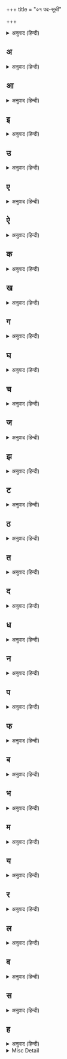 +++
title = "०१ पद-सूची"

+++


<details><summary>अनुवाद (हिन्दी)</summary>

पद, पद-संख्या
</details>

## अ


<details><summary>अनुवाद (हिन्दी)</summary>

अजिर प्रभातहिं स्याम कौं,	३०  
अति आनंद भए हरि धाए,	२९३  
अनत सुत! गोरस कौं कत जात?,	२१२  
अपनौं गाउँ लेउ नँदरानी,	२०९  
अब कैं राखि लेहु गोपाल,	३२५  
अब घर काहू कैं जनि जाहु, २६७  
अब ये झूठहु बोलत लोग,	१९६  
अहो नाथ! जेइ-जेइ सरन आए,	१६८
</details>

## आ


<details><summary>अनुवाद (हिन्दी)</summary>

आँगन मैं हरि सोइ गए री,	१६४  
आछौ दूध पियौ मेरे तात?,	३१६  
आजु गृह नंद महर कैं बधाइ, १७  
आजु तौ बधाइ बाजै, १८  
आजु नंद के द्वारैं भीर, ९  
आजु बधाई नंद कैं माईं, १६  
आजु बधायौ नंदराइ कैं, ११  
आजु बने बन तैं ब्रज आवत, ३०९  
आजु भोर तमचुर के रोल, ४७  
आजु मैं गाइ चरावन जेहौं,	२८०  
आजु सखी मनि-खंभ-निकट हरि,	१८०  
आजु सखी, हौं प्रात समय,	१०७  
आजु हरि धेनु चराए आवत	, ३०८  
आजु हो निसान बाजै, १४  
आजु हो बधायौ बाजै, १५  
आदि सनातन, हरि अबिनासी, १  
आनँद-प्रेम उमंगि जसोदा, ७०  
आनँद सौं दधि मथति जसोदा, ८४  
आपु गए हरुएँ सूनैं घर, १८९  
आवहु, कान्ह, साँझ की बेरिया, १६३
</details>

## इ


<details><summary>अनुवाद (हिन्दी)</summary>

इन अँखियनि आगैं तैं मोहन, २००
</details>

## उ


<details><summary>अनुवाद (हिन्दी)</summary>

उठीं सखी सब मंगल गाइ,	५  
उठे नंद-लाल सुनत जननी मुख बानी, २९६  
उठौ नँदलाल भयौ भिनुसार, १२९
</details>

## ए


<details><summary>अनुवाद (हिन्दी)</summary>

एतौ कियौ कहा री मैया?,	२५३
</details>

## ऐ


<details><summary>अनुवाद (हिन्दी)</summary>

ऐसी रिस तोकौं नँदरानी, २५०  
ऐसी रिस मैं जौ धरि पाऊँ,	२२३  
ऐसो हाल मेरैं घर कीन्हौ,	२०६  
ऐसौ हठी बाल गोबिंदा, ११६
</details>

## क


<details><summary>अनुवाद (हिन्दी)</summary>

कजरी कौ पय पियहु लाल, १०३  
कत हो कान्ह! काहु कैं जात, २०२  
कनक-कटोरा प्रातहीं, ९५  
कनक-रतन-मनि पालनौ, १९  
कन्हैया! तू नहिं मोहि डरात, २१४  
कन्हैया हालरु रे, २४  
कन्हैया हालरौ हलरोइ, २६  
कब के बाँधे ऊखल दाम, २४३  
करत कान्ह ब्रज-घरनि अचगरी, २०७  
कर पग गहि, अँगुठा मुख मेलत, २७  
करहु कलेऊ कान्ह पियारे!, २९०  
कल बल कै हरि आरि परे, ७८  
कहत नंद जसुमति सौं बात, १७४  
कहन लागीं अब बढ़ि-बढ़ि बात, २३७  
कहन लागे मोहन मैया-मैया, ८८  
कहा करौं हरि बहुत खिझाई, २५९  
कहा भयौ जौ घर कैं लरिका, २३८  
कहै जनि ग्वारिनि! झूठी बात, १९८  
कहौ तौ माखन ल्यावैं घर तैं, २३६  
काँधे कान्ह कमरिया कारी, ३०५  
कान्ह चलत पग द्वै-द्वै धरनी, ६३  
कान्ह सौं आवत क्योंऽब रिसात, २४८  
काहे कौं कलह नाध्यौ, २५४  
काहे कौं जसोदा मैया, त्रास्यौ तैं, २५५  
काहे कौं हरि इतनौ त्रास्यौ, २५७  
किलकत कान्ह घुटुरुवनि आवत, ५३  
किहिं बिधि करि कान्हहि समुझैहौं?, ११३  
कीजै पान लला रे यह लै, १४९  
कुँवर जल लोचन भरि-भरि लेत, २३१  
कोउ माई बोलि लेहु गोपालहि, १५५  
कौन परी मेरे लालहि बानि, १३२  
क्रीड़त प्रात समय दोउ बीर, ९४
</details>

## ख


<details><summary>अनुवाद (हिन्दी)</summary>

खीझत जात माखन खात, ४९  
खेलत कान्ह चले ग्वालनि सँग, २८३  
खेलत नँद-आँगन गोबिंद, ४८  
खेलत बनैं घोष निकास, १६१  
खेलत मैं को काको गुसैयाँ, १६२  
खेलत स्याम ग्वालनि संग,	१३५  
खेलत स्याम पौरि कैं बाहर, १७०  
खेलन अब मेरी जाइ बलैया, १३९  
खेलन कौं हरि दूरि गयौ री, १४१  
खेलन चलौ बाल गोबिंद!, १४०  
खेलन जाहु बाल सब टेरत, १६०  
खेलन दूरि जात कत कान्हा?, १४२
</details>

## ग


<details><summary>अनुवाद (हिन्दी)</summary>

गए स्याम ग्वालिनि-घर सूनैं, २०५  
गए स्याम तिहि ग्वालिनि कैं घर, १७८  
गहे अँगुरिया ललन की, ६२  
गैयनि घेरि सखा सब ल्याए, ३०१  
गोकुल प्रगट भए हरि आइ, ४  
गोद खिलावति कान्ह सुनी, ८७  
गोद लिए हरि कौं नँदरानी, ३७  
गोपाल दुरे हैं माखन खात, १९०  
गोपाल राइ चरननि हौं काटी, १७६  
गोपालराइ दधि माँगत अरु रोटी, ९६  
गोपालहि माखन खान दै, १८६  
ग्वाल सखा कर जोरि कहत हैं, ३०४  
ग्वालिनि जौ घर देखै आइ, १९१  
ग्वालिनि! दोष लगावति जोर, २०४
</details>

## घ


<details><summary>अनुवाद (हिन्दी)</summary>

घर गोरस जनि जाहु पराए, २०३
</details>

## च


<details><summary>अनुवाद (हिन्दी)</summary>

चकित भई ग्वालिनि तन हेरौ, १८३  
चरन गहे अँगुठा मुख मेलत, २८  
चरावत बृंदाबन हरि धेनु, ३०२  
चलत देखि जसुमति सुख पावै, ६६  
चलत लाल पैजनि के चाइ, ७३  
चलत स्यामघन राजत, ६४  
चलन चहत पाइनि गोपाल, ५७  
चली ब्रज घर-घरनि यह बात, १८५  
चले बन धेनु चारन कान्ह, ३२२  
चले सब गाइ चरावन ग्वाल, २८२  
चले सब बृंदाबन समुहाइ, ३००  
चित दै चितै तनय-मुख ओर, २३९  
चितै धौं कमल-नैन की ओर, २४१  
चोरी करत कान्ह धरि पाए,	२०१
</details>

## ज


<details><summary>अनुवाद (हिन्दी)</summary>

जननि जगावति, उठौ कन्हाई, २७६  
जननी देखि, छबि बलि जाति, ३५  
जननी बलि जाइ हालरु हालरौ गोपाल, ४४  
जननि मथति दधि, दुहत कन्हाई, ३३०  
जब तैं आँगन खेलत देख्यौ, ७५  
जब दधि-मथनी टेकि अरै, ७९  
जब दधि-रिपु हरि हाथ लियौ, ८०  
जब मोहन कर गही मथानी, ८१  
जब सब गाइ भईं इक ठाईं, ३२४  
जयति नँदलाल जय जयति गोपाल, ३३४  
जसुदा कहँ लौं कीजै कानि, १८७  
जसुदा! तेरौं मुख हरि जोवै, २२८  
जसुदा तोहिं बाँधि क्यौं आयौ, २५६  
जसुदा! देखि सुत की ओर, २४०  
जसुदा मदन गुपाल सोवावै, २९  
जसुदा! यह न बूझि कौ काम, २४९  
जसुमति कहति कान्ह मेरे प्यारे, २७०  
जसुमति कान्हहि यहै सिखावति, १४४  
जसुमति, किहिं यह सीख दई, २६३  
जसुमति जबहिं कह्यौ अन्हवावन, १११  
जसुमति दधि मथन करति,	८३  
जसुमति दौरि लिऐ हरि कनियाँ, २८६  
जसुमति भाग-सुहागिनी, ३६  
जसुमति मन अभिलाष करै, ४०  
जसुमति रिस करि-करि रजु करषै, २२४  
जसुमति लै पलिका पौढ़ावति, १२१  
जसोदा ऊखल बाँधे स्याम, २६१  
जसोदा! एतौ कहा रिसानी, २२५  
जसोदा! कान्हहु तैं दधि प्यारौ?, २६०  
जसोदा, तेरौ चिरजीवहु गोपाल, ७६  
जसोदा हरि पालनैं झुलावै, २०  
जागहु-जागहु नंद-कुमार, २७८  
जागहु लाल, ग्वाल सब टेरत, २७५  
जागहु हो ब्रजराज हरी!, २७४  
जागिये गुपाल लाल!, १३३  
जागिए गोपाल लाल, १२६  
जागियै गोपाल लाल, ३२०  
जागिए, व्रजराज-कुँवर, १२४  
जागौ, जागौ हो गोपाल, १२८  
जागौ हो तुम नँद-कुमार!, २७३  
जाहु चली अपनैं-अपनैं घर, २२७  
जेंवत कान्ह नंद इकठौरे, १४६  
जै गोबिंद माधव मुकुंद हरि, ३३५  
जो सुख ब्रज मैं एक घरी, ३३  
जौ तुम सुनहु जसोदा गोरी, १९२
</details>

## झ


<details><summary>अनुवाद (हिन्दी)</summary>

झुनक स्याम की पैजनियाँ, ७२
</details>

## ट


<details><summary>अनुवाद (हिन्दी)</summary>

टेरत हैं सब ग्वाल कन्हैया,	२९८
</details>

## ठ


<details><summary>अनुवाद (हिन्दी)</summary>

ठाढ़ी अजिर जसोदा अपनैं, ११२
</details>

## त


<details><summary>अनुवाद (हिन्दी)</summary>

तनक कनक की दोहनी, २७९  
तनक दै री माइ, माखन, ९९  
तब तैं बाँधे ऊखल आनि, २४७  
तबहिं स्याम इक बुद्धि उपाई, २६४  
तुम कत गाइ चरावन जात, ३१३  
तुम जागौ मेरे लाड़िले, १३०  
तुव मुख देखि डरत ससि भारी, १२०  
तेरी सौं सुनु-सुनु मेरी मैया!, २१९  
तेरैं लाल मेरौ माखन खायौ, २१६  
तेरौ भलौ हियौ है माई!, २४५  
त्यौं-त्यौं मोहन नाचै ज्यौं-ज्यौं, ८५
</details>

## द


<details><summary>अनुवाद (हिन्दी)</summary>

दधि-सुत जामे नंद-दुवार, १०२  
दाऊ जू, कहि स्याम पुकारॺौ, २७७  
दूरि खेलन जनि जाहु लला, १४३  
देखत नंद कान्ह अति सोवत, ३१९  
देखि री देखि हरि बिलखात, २४२  
देखि री नंद-नंदन ओर, २४६  
देखी ग्वालि जमुना जात, १९३  
देखो अद्भुत अबिगत की गति, ६८  
देखौ माई! कान्ह हिलकियनि रोवै, २२९  
देखौ माई! बदरनि की बरियाई, ३३२  
देखौ री! जसुमति बौरानी, १७५  
देखौ री नँद-नंदन आवत, ३२६  
दै री मैया दोहनी, दुहिहौं मैं गैया, ३२८  
दोउ भैया जेंवत माँ आगैं, २९७  
दोउ भैया मैया पै माँगत, ९८  
द्रुम चढ़ि काहे न टेरौ कान्हा, ३२३
</details>

## ध


<details><summary>अनुवाद (हिन्दी)</summary>

धनि गोबिंद जो गोकुल आए, २६५  
धनि जसुमति बड़भागिनी, ५५  
धनि-धनि नंद-जसोमति, १२  
धेनु दुहत हरि देखत ग्वालनि, २७१
</details>

## न


<details><summary>अनुवाद (हिन्दी)</summary>

नान्हरिया गोपाल लाल, ३९  
नाहिनै जगाइ सकत, १२३  
निरखि स्याम हलधर मुसुकाने, २६२  
नैंकु गोपालहिं मोकौं दै री, २५  
नैकु रहौ, माखन द्यौं तुम कौं, १००  
नैकुहूँ न दरद करति, २३०  
नंद-घरनि आनँद भरी, ३८  
नंद-घरनि! सुत भलौ पढ़ायौ, २२२  
नंद जू के बारे कान्ह, ८२  
नंद-धाम खेलत हरि डोलत, ५४  
नंद बुलावत हैं गोपाल, १४५  
नंद महर के भावते, २९४  
नंदहि कहति जसोदा रानी, १७३  
न्हात नंद सुधि करी स्याम की, १५४
</details>

## प


<details><summary>अनुवाद (हिन्दी)</summary>

पलना झूलौ मेरे लाल पियारे, ९३  
पलना स्याम झुलावति जननी, २१  
पाँड़े नहिं भोग लगावन पावै, १६६  
पालनैं गोपाल झुलावैं, २२  
पाहुनी, करि दै तनक मह्यौ, १०९  
पौढ़िऐ मैं रचि सेज बिछाई, १५९  
पौढ़े स्याम, जननि गुन गावत, २८९  
प्रथम करी हरि माखन-चोरी, १८१  
प्रात भयौ, जागौ गोपाल, १२७  
प्रात समय उठि, सोवत सुत कौ, १२५  
प्रात समय दधि मथति जसोदा, ८६
</details>

## फ


<details><summary>अनुवाद (हिन्दी)</summary>

फूली फिरति ग्वालि मन मैं री, १७९
</details>

## ब


<details><summary>अनुवाद (हिन्दी)</summary>

बन तैं आवत धेनु चराए, २८५  
बन पहुँचत सुरभी लइँ जाइ, २९९  
बल-मोहन दोउ करत बियारी, १४८  
बल-मोहन दोऊ अलसाने, १५०  
बल-मोहन बन तैं दोउ आए, ३१०  
बलि-बलि जाउँ मधुर सुर गावहु, १०८  
बहुत नारि सुहाग-सुंदरि, १०  
बहुतै दुख हरि सोइ गयौ री, २८८  
बातनिहीं सुत लाइ लियौ, १०१  
बाँधौं आजु, कौन तोहि छोरै, २२६  
बाबा मोकौं दुहन सिखायौ, ३२९  
बार-बार जसुमति सुत बोधति, ११५  
बाल गुपाल! खेलौ मेरे तात, ९२  
बाल-बिनोद आँगन की डोलनि, ६१  
बाल-बिनोद खरो जिय भावत, ५१  
बाल-बिनोद भावती लीला, २  
बिहरत गोपाल राइ, ५०  
बेद-कमल-मुख परसति जननी, ९०  
बोलि लियौ बलरामहि जसुमति, २९२  
बोलि लेहु हलधर भैया कौं, १५७  
बृंदाबन देख्यौ नँद-नंदन, २८४  
बृंदाबन मोकौं अति भावत, ३०३  
ब्रज घर-घर प्रगटी यह बात	, १८४  
ब्रज-जुबती स्यामहि उर लावतिं, २६८  
ब्रज भयौ महर कैं पूत, ८
</details>

## भ


<details><summary>अनुवाद (हिन्दी)</summary>

भावत हरि कौ बाल-बिनोद, ५९  
भीतर तैं बाहर लौं आवत, ६५  
भुजनि बहुत बल होइ कन्हैया, ३३३  
भोर भयौ जागौ नँद-नंद, १३१  
भोर भयौ जागो नँदनंदन, १५३  
भोर भयौ मेरे लाड़िले, १५२
</details>

## म


<details><summary>अनुवाद (हिन्दी)</summary>

मया करिये कृपाल, प्रतिपाल, १६९  
महराने तैं पाँड़े आयौ, १६५  
महरि! तुम मानौ मेरी बात, १९४  
महरि तैं बड़ी कृपन है माई, २११  
महरि मुदित उलटाइ कै, ३२  
माई! हौं तकि लागि रही, १८८  
माखन खात पराए घर कौ, २१७  
माखन खात हँसत किलकत हरि, ८९  
माखन बाल गोपालहि भावै, १५१  
माँगि लेहु, जो भावै प्यारे, ३१४  
मुख-छबि कहा कहौं बनाइ, २३४  
मुख-छबि देखि हो नँद-घरनि!, २३३  
मेरे लाड़िले हो! तुम जाउ न कहूँ, १९९  
मेरौ गोपाल तनक, सौ, १९७  
मेरौ माई! कौन कौ दधि चोरै, २०८  
मैं अपनी सब गाइ चरैहौं, २८७  
मैं दुहिहौं, मोहि दुहन सिखावहु, २७२  
मैं देख्यौं जसुदा कौ नंदन, ७४  
मैं बलि स्याम, मनोहर नैन, ५२  
मैं मोही तेरैं लाल री, ७७  
मैया, कबहिं बढ़ैगी चोटी?, १०४  
मैया! बहुत बुरौ बलदाऊ, ३१२  
मैया, मैं तौ चंद-खिलौना लैहौं, ११७  
मैया मैं नहिं माखन खायौ, २१८  
मैया मोहि दाऊ बहुत खिझायौ, १३७  
मैया, मोहि बड़ौ करि लै री, १०५  
मैया री मैं चंद लहौंगौ, ११८  
मैया री मोहि दाऊ टेरत, २९१  
मैया री, मोहि माखन भावै, १७७  
मैया! हौं गाइ चरावन जैहौं, २८१  
मैया! हौं न चरैहौं गाइ, ३११  
मो देखत जसुमति तेरैं ढोटा, १७२  
मोहन, आउ तुम्हैं अन्हवाऊँ, ११०  
मोहन काहैं न उगिलौ माटी, १७१  
मोहन, मानि मनायौ मेरौ, १३८  
मोहन! हौं तुम ऊपर वारी, २६६  
मोहि कहतिं जुबती सब चोर, २६९
</details>

## य


<details><summary>अनुवाद (हिन्दी)</summary>

यह सुख सुनि हरषीं ब्रजनारी, ३४  
यह सुनि कै हलधर तहँ धाए, २५२  
ये दोऊ मेरे गाइ-चरैया, ३१७
</details>

## र


<details><summary>अनुवाद (हिन्दी)</summary>

रजनी-मुख बन तैं बने आवत, ३२७  
राखि लियौ ब्रज नंद-किसोर, ३३१
</details>

## ल


<details><summary>अनुवाद (हिन्दी)</summary>

लालन, वारी या मुख ऊपर, ४६  
लालहि जगाइ बलि गई माता, २९५  
लाल हो, ऐसी आरि न कीजै, ११४  
लै लै मोहन, चंदा लै, ११९  
लोगनि कहत झुकति तू बौरी, २१०
</details>

## व


<details><summary>अनुवाद (हिन्दी)</summary>

वारौं हौं वे कर जिन हरि, २४४  
वै मुरली की टेर सुनावत, ३०६
</details>

## स


<details><summary>अनुवाद (हिन्दी)</summary>

सखा कहत हैं स्याम खिसाने, १३६  
सखा सहित गए माखन-चोरी, १८२  
सफल जन्म, प्रभु आजु भयौ, १६७  
साँझ भई, घर आवहु प्यारे, १४७  
साँवरे बलि-बलि बाल-गोबिंद, ६९  
साँवरेहि बरजति क्यौं जु नहीं, १९५  
सिखवति चलन जसोदा मैया, ५८  
सुत-मुख देखि जसोदा फूली, ४२  
सुनु री ग्वारि! कहौं इक बात, २१५  
सुनहु बात मेरी बलराम!, २५८  
सुनि मैया, मैं तौ पय पीवौं, ३१५  
सुनि सुत, एक कथा कहौं प्यारी, १२२  
सुनि-सुनि री तैं महरि जसोदा!, २२१  
सूच्छम चरन चलावत बल करि, ६०  
सो बल कहा भयौ भगवान?, ६७  
सोभा मेरे स्यामहि पै सोहै, ९१  
सोभा-सिंधु न अंत रही री, १३  
सोवत नींद आइ गई स्यामहि, ३१८  
सो सुख नंद भाग्य तैं पायौ, १३४
</details>

## ह


<details><summary>अनुवाद (हिन्दी)</summary>

हरषे नंद टेरत महरि, ३१  
हरि अपनैं आँगन कछु गावत, १०६  
हरि आवत गाइनि के पाछे, ३०७  
हरि-कर राजत माखन-रोटी, ९७  
हरि किलकत जसुदा की कनियाँ, ४१  
हरि किलकत जसुमति की कनियाँ, ४३  
हरि के बदन तन धौं चाहि, २३२  
हरि कौं टेरति है नँदरानी, १५६  
हरिकौ बिमल जस गावति गोपंगना, ५६  
हरि कौ मुख माइ, मोहि, ४५  
हरि तब अपनी आँखि मुँदाई, १५८  
हरि-मुख देखि हो नँद-नारि, २३५  
हरि-मुख देखि हो बसुदेव, ३  
हरि सब भाजन फोरि पराने, २१३  
हरि हरि हँसत मेरौ माधैया, ७१  
हलधर सौं कहि ग्वालि सुनायौ, २५१  
हालरौ हलरावै माता, २३  
हेरी देत चले सब बालक, ३२१  
हौं इक नई बात सुनि आई, ६  
हौं सखि, नई चाह इक पाई, ७  
ह्वाँ लगि नैकु चलौ नँदरानी!, २२०
</details>

<details><summary>Misc Detail</summary>

श्रीसूरदासजीरचित
</details>
